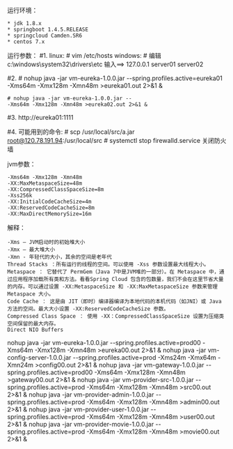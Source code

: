 运行环境：

	* jdk 1.8.x
	* springboot 1.4.5.RELEASE
	* springcloud Camden.SR6
	* centos 7.x

运行参数：
#1.
    linux:
        # vim /etc/hosts
    windows:
        # 编辑 c:\windows\system32\drivers\etc
    输入==> 127.0.0.1  server01 server02 

#2.
    # nohup java -jar vm-eureka-1.0.0.jar --spring.profiles.active=eureka01 
	-Xms64m -Xmx128m -Xmn48m >eureka01.out 2>&1 &
     
    # nohup java -jar vm-eureka-1.0.0.jar --
	-Xms64m -Xmx128m -Xmn48m >eureka02.out 2>&1 &
#3.
    http://eureka01:1111
    
    
#4.
    可能用到的命令:
    # scp /usr/local/src/a.jar root@120.78.191.94:/usr/local/src
    # systemctl stop firewalld.service  关闭防火墙

jvm参数：

	-Xms64m -Xmx128m -Xmn48m
	-XX:MaxMetaspaceSize=48m 
	-XX:CompressedClassSpaceSize=8m 
	-Xss256k 
	-XX:InitialCodeCacheSize=4m 
	-XX:ReservedCodeCacheSize=8m 
	-XX:MaxDirectMemorySize=16m

解释：

    -Xms – JVM启动时的初始堆大小
    -Xmx – 最大堆大小
    -Xmn - 年轻代的大小，其余的空间是老年代
    Thread Stacks ：所有运行的线程的空间。可以使用 -Xss 参数设置最大线程大小。
    Metaspace ： 它替代了 PermGem（Java 7中是JVM堆的一部分）。在 Metaspace 中，通过应用程序加载所有类和方法。看看Spring Cloud 包含的包数量，我们不会在这里节省大量的内存。可以通过设置 -XX:MetaspaceSize 和 -XX:MaxMetaspaceSize 参数来管理 Metaspace 大小。
    Code Cache ： 这是由 JIT（即时）编译器编译为本地代码的本机代码（如JNI）或 Java 方法的空间。最大大小设置 -XX:ReservedCodeCacheSize 参数。
    Compressed Class Space ： 使用 -XX：CompressedClassSpaceSize 设置为压缩类空间保留的最大内存。
    Direct NIO Buffers


nohup java -jar vm-eureka-1.0.0.jar --spring.profiles.active=prod00 -Xms64m -Xmx128m -Xmn48m >eureka00.out 2>&1 &
nohup java -jar vm-config-server-1.0.0.jar --spring.profiles.active=prod -Xms24m -Xmx64m -Xmn24m >config00.out 2>&1 &
nohup java -jar vm-gateway-1.0.0.jar --spring.profiles.active=prod00 -Xms64m -Xmx128m -Xmn48m >gateway00.out 2>&1 &
nohup java -jar vm-provider-src-1.0.0.jar --spring.profiles.active=prod -Xms64m -Xmx128m -Xmn48m >src00.out 2>&1 &
nohup java -jar vm-provider-admin-1.0.0.jar --spring.profiles.active=prod -Xms64m -Xmx128m -Xmn48m >admin00.out 2>&1 &
nohup java -jar vm-provider-user-1.0.0.jar --spring.profiles.active=prod -Xms64m -Xmx128m -Xmn48m >user00.out 2>&1 &
nohup java -jar vm-provider-movie-1.0.0.jar --spring.profiles.active=prod -Xms64m -Xmx128m -Xmn48m >movie00.out 2>&1 &

